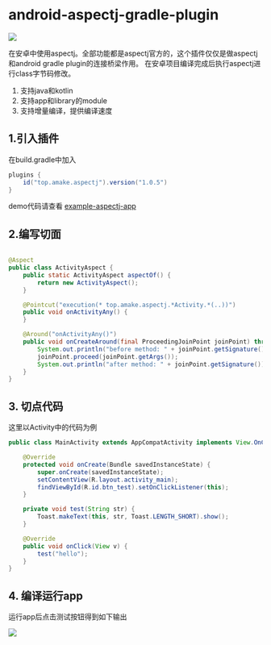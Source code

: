 # android-aspectj-gradle-plugin

[![](https://www.jitpack.io/v/JefferyBoy/wow-gradle-plugins.svg)](https://www.jitpack.io/#JefferyBoy/wow-gradle-plugins)

在安卓中使用aspectj。全部功能都是aspectj官方的，这个插件仅仅是做aspectj和android gradle plugin的连接桥梁作用。
在安卓项目编译完成后执行aspectj进行class字节码修改。

1. 支持java和kotlin
2. 支持app和library的module
3. 支持增量编译，提供编译速度

## 1.引入插件

在build.gradle中加入

```gradle
plugins {
    id("top.amake.aspectj").version("1.0.5")
}
```

demo代码请查看
[example-aspectj-app](https://github.com/JefferyBoy/wow-gradle-plugins/tree/master/example/aspectj-app)

## 2.编写切面

```java

@Aspect
public class ActivityAspect {
    public static ActivityAspect aspectOf() {
        return new ActivityAspect();
    }

    @Pointcut("execution(* top.amake.aspectj.*Activity.*(..))")
    public void onActivityAny() {
    }

    @Around("onActivityAny()")
    public void onCreateAround(final ProceedingJoinPoint joinPoint) throws Throwable {
        System.out.println("before method: " + joinPoint.getSignature());
        joinPoint.proceed(joinPoint.getArgs());
        System.out.println("after method: " + joinPoint.getSignature());
    }
}
```

## 3. 切点代码

这里以Activity中的代码为例

```java
public class MainActivity extends AppCompatActivity implements View.OnClickListener {

    @Override
    protected void onCreate(Bundle savedInstanceState) {
        super.onCreate(savedInstanceState);
        setContentView(R.layout.activity_main);
        findViewById(R.id.btn_test).setOnClickListener(this);
    }

    private void test(String str) {
        Toast.makeText(this, str, Toast.LENGTH_SHORT).show();
    }

    @Override
    public void onClick(View v) {
        test("hello");
    }
}
```

## 4. 编译运行app

运行app后点击测试按钮得到如下输出

![](https://fastly.jsdelivr.net/gh/JefferyBoy/pictures@master/2022/16637298527541663729851839.png)

